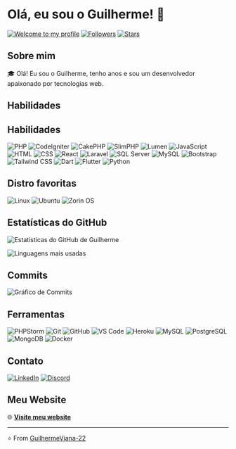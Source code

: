 # Olá, eu sou o Guilherme! 👋

[![Welcome to my profile](https://img.shields.io/badge/Welcome%20to%20my%20profile-GitHub-blue)](https://github.com/GuilhermeViana-22)
[![Followers](https://img.shields.io/github/followers/GuilhermeViana-22?style=social)](https://github.com/GuilhermeViana-22)
[![Stars](https://img.shields.io/github/stars/GuilhermeViana-22?style=social)](https://github.com/GuilhermeViana-22)

## Sobre mim

🎓 Olá! Eu sou o Guilherme, tenho <span id="age"></span> anos e sou um desenvolvedor apaixonado por tecnologias web.

## Habilidades

## Habilidades

![PHP](https://img.shields.io/badge/PHP-777BB4?style=for-the-badge&logo=php&logoColor=white)
![CodeIgniter](https://img.shields.io/badge/CodeIgniter-EF4223?style=for-the-badge&logo=codeigniter&logoColor=white)
![CakePHP](https://img.shields.io/badge/CakePHP-D33C43?style=for-the-badge&logo=cakephp&logoColor=white)
![SlimPHP](https://img.shields.io/badge/Slim-74BDBB?style=for-the-badge&logo=slim&logoColor=white)
![Lumen](https://img.shields.io/badge/Lumen-E74430?style=for-the-badge&logo=lumen&logoColor=white)
![JavaScript](https://img.shields.io/badge/JavaScript-F7DF1E?style=for-the-badge&logo=javascript&logoColor=black)
![HTML](https://img.shields.io/badge/HTML5-E34F26?style=for-the-badge&logo=html5&logoColor=white)
![CSS](https://img.shields.io/badge/CSS3-1572B6?style=for-the-badge&logo=css3&logoColor=white)
![React](https://img.shields.io/badge/React-61DAFB?style=for-the-badge&logo=react&logoColor=black)
![Laravel](https://img.shields.io/badge/Laravel-FF2D20?style=for-the-badge&logo=laravel&logoColor=white)
![SQL Server](https://img.shields.io/badge/Microsoft%20SQL%20Server-CC2927?style=for-the-badge&logo=microsoft-sql-server&logoColor=white)
![MySQL](https://img.shields.io/badge/MySQL-4479A1?style=for-the-badge&logo=mysql&logoColor=white)
![Bootstrap](https://img.shields.io/badge/Bootstrap-7952B3?style=for-the-badge&logo=bootstrap&logoColor=white)
![Tailwind CSS](https://img.shields.io/badge/Tailwind_CSS-38B2AC?style=for-the-badge&logo=tailwind-css&logoColor=white)
![Dart](https://img.shields.io/badge/Dart-0175C2?style=for-the-badge&logo=dart&logoColor=white)
![Flutter](https://img.shields.io/badge/Flutter-02569B?style=for-the-badge&logo=flutter&logoColor=white)
![Python](https://img.shields.io/badge/Python-3776AB?style=for-the-badge&logo=python&logoColor=white)

## Distro favoritas

![Linux](https://img.shields.io/badge/Linux-FCC624?style=for-the-badge&logo=linux&logoColor=black)
![Ubuntu](https://img.shields.io/badge/Ubuntu-E95420?style=for-the-badge&logo=ubuntu&logoColor=white)
![Zorin OS](https://img.shields.io/badge/Zorin%20OS-4A90D9?style=for-the-badge&logo=zorin&logoColor=white)

## Estatísticas do GitHub

![Estatísticas do GitHub de Guilherme](https://github-readme-stats.vercel.app/api?username=GuilhermeViana-22&show_icons=true&theme=radical)

![Linguagens mais usadas](https://github-readme-stats.vercel.app/api/top-langs/?username=GuilhermeViana-22&layout=compact&theme=radical)

## Commits

![Gráfico de Commits](https://github-readme-activity-graph.vercel.app/graph?username=GuilhermeViana-22&bg_color=000000&color=00FF00&line=00FF00&point=00FF00&area=true&hide_border=true)

## Ferramentas

![PHPStorm](https://img.shields.io/badge/PHPStorm-000000?style=for-the-badge&logo=phpstorm&logoColor=white)
![Git](https://img.shields.io/badge/Git-F05032?style=for-the-badge&logo=git&logoColor=white)
![GitHub](https://img.shields.io/badge/GitHub-181717?style=for-the-badge&logo=github&logoColor=white)
![VS Code](https://img.shields.io/badge/VS%20Code-007ACC?style=for-the-badge&logo=visual-studio-code&logoColor=white)
![Heroku](https://img.shields.io/badge/Heroku-430098?style=for-the-badge&logo=heroku&logoColor=white)
![MySQL](https://img.shields.io/badge/MySQL-4479A1?style=for-the-badge&logo=mysql&logoColor=white)
![PostgreSQL](https://img.shields.io/badge/PostgreSQL-336791?style=for-the-badge&logo=postgresql&logoColor=white)
![MongoDB](https://img.shields.io/badge/MongoDB-4EA94B?style=for-the-badge&logo=mongodb&logoColor=white)
![Docker](https://img.shields.io/badge/Docker-2496ED?style=for-the-badge&logo=docker&logoColor=white)

## Contato

[![LinkedIn](https://img.shields.io/badge/LinkedIn-0077B5?style=for-the-badge&logo=linkedin&logoColor=white)](https://www.linkedin.com/in/guilherme-augusto-557689122/)
[![Discord](https://img.shields.io/badge/Discord-7289DA?style=for-the-badge&logo=discord&logoColor=white)](https://discord.com/users/guilhermeviana6940)

## Meu Website

🌐 **[Visite meu website](https://guilhermeviana.com/)**

---

⭐️ From [GuilhermeViana-22](https://github.com/GuilhermeViana-22)
